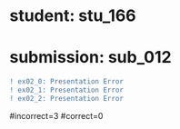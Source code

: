 # student: stu_166
# submission: sub_012

```diff
! ex02_0: Presentation Error
! ex02_1: Presentation Error
! ex02_2: Presentation Error
```
#incorrect=3
#correct=0
